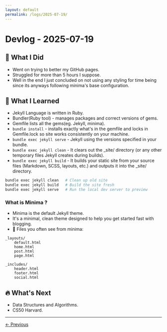 ```yaml
---
layout: default
permalink: /logs/2025-07-19/
---
```


# Devlog - 2025-07-19

## 🚀 What I Did
- Went on trying to better my GitHub pages.
- Struggled for more than 5 hours I suppose.
- Well in the end I just concluded on not using any styling for time being since its anyways following minima's base configuration.

## 🧠 What I Learned
- Jekyll Language is written in Ruby.
- Bundler(Ruby tool) - manages packages and correct versions of gems.
- Gemfile lists all the gems(eg. Jekyll, minima).
- `bundle install` - installs exactly what's in the gemfile and locks in Gemfile.lock so site works consistently on your machine.
- `bundle exec jekyll serve` - Jekyll using the versions specified in your bundle.
- `bundle exec jekyll clean` - It clears out the _site/ directory (or any other temporary files Jekyll creates during builds).
- `bundle exec jekyll build` - It builds your static site from your source files (Markdown, SCSS, layouts, etc.) and outputs it into the _site/ directory.

```bash
bundle exec jekyll clean   # Clean up old site
bundle exec jekyll build   # Build the site fresh
bundle exec jekyll serve   # Run the local dev server to preview
```

### What is Minima ?
- Minima is the default Jekyll theme.
- It's a minimal, clean theme designed to help you get started fast with blogging.
- 📂 Files you often see from minima:

```text
_layouts/
    default.html
    home.html
    post.html
    page.html

_includes/
    header.html
    footer.html
    social.html
```


## 🔥 What's Next
- Data Structures and Algorithms.
- CS50 Harvard.

---

<div class="nav-links">
<a href="{{ site.baseurl }}/logs/2025-07-18/">← Previous</a>

</div>
